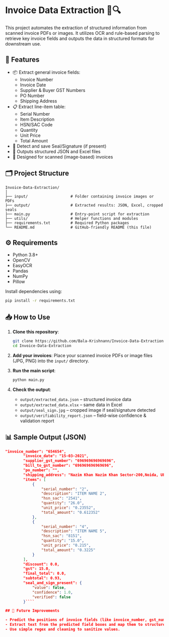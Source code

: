 # Invoice Data Extraction 📄🔍

This project automates the extraction of structured information from scanned invoice PDFs or images. It utilizes OCR and rule-based parsing to retrieve key invoice fields and outputs the data in structured formats for downstream use.

## 🚀 Features

-   📦 Extract general invoice fields:
    -   Invoice Number
    -   Invoice Date
    -   Supplier & Buyer GST Numbers
    -   PO Number
    -   Shipping Address
-   📋 Extract line-item table:
    -   Serial Number
    -   Item Description
    -   HSN/SAC Code
    -   Quantity
    -   Unit Price
    -   Total Amount
-   🧾 Detect and save Seal/Signature (if present)
-   💾 Outputs structured JSON and Excel files
-   🧠 Designed for scanned (image-based) invoices

## 🗂️ Project Structure

```
Invoice-Data-Extraction/
│
├── input/                   # Folder containing invoice images or PDFs
├── output/                  # Extracted results: JSON, Excel, cropped seals
├── main.py                  # Entry-point script for extraction
├── utils/                   # Helper functions and modules
├── requirements.txt         # Required Python packages
└── README.md                # GitHub-friendly README (this file)
```

## ⚙️ Requirements

-   Python 3.8+
-   OpenCV
-   EasyOCR
-   Pandas
-   NumPy
-   Pillow

Install dependencies using:

```bash
pip install -r requirements.txt
```

## 📥 How to Use

1. **Clone this repository**:

    ```bash
    git clone https://github.com/Bala-Krishnann/Invoice-Data-Extraction.git
    cd Invoice-Data-Extraction
    ```

2. **Add your invoices**:
   Place your scanned invoice PDFs or image files (JPG, PNG) into the `input/` directory.

3. **Run the main script**:

    ```bash
    python main.py
    ```

4. **Check the output**:
    - `output/extracted_data.json` – structured invoice data
    - `output/extracted_data.xlsx` – same data in Excel
    - `output/seal_sign.jpg` – cropped image if seal/signature detected
    - `output/verifiability_report.json` – field-wise confidence & validation report

## 📊 Sample Output (JSON)

`````json
"invoice_number": "654654",
        "invoice_date": "15-03-2021",
        "supplier_gst_number": "696969696969696",
        "bill_to_gst_number": "696969696969696",
        "po_number": "",
        "shipping_address": "Nazim Khan Nazim Khan Sector-200,Noida, UP Sector-200,Noida; UP Uttar Pradesh (Uttar Pradesh",
        "items": [
            {
                "serial_number": "2",
                "description": "ITEM NAME 2",
                "hsn_sac": "2541",
                "quantity": "26.0",
                "unit_price": "0.23552",
                "total_amount": "0.612352"
            },
            {
                "serial_number": "4",
                "description": "ITEM NAME 5",
                "hsn_sac": "8151",
                "quantity": "15.0",
                "unit_price": "0.215",
                "total_amount": "0.3225"
            }
        ],
        "discount": 0.0,
        "gst": 15.0,
        "final_total": 0.0,
        "subtotal": 0.93,
        "seal_and_sign_present": {
            "value": false,
            "confidence": 1.0,
            "verified": false
        }````

## 📌 Future Improvements

- Predict the positions of invoice fields (like invoice_number, gst_number, etc.) in unseen invoice images using a trained object detection model.
- Extract text from the predicted field boxes and map them to structured invoice fields.
- Use simple regex and cleaning to sanitize values.

`````
